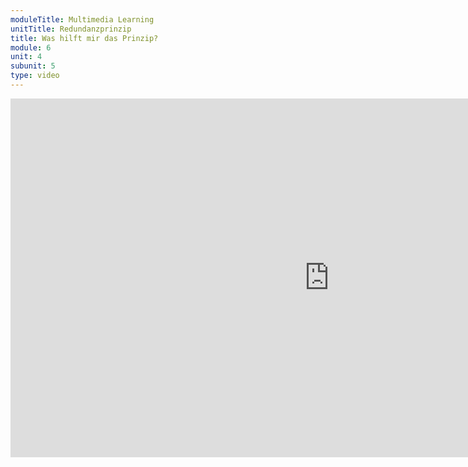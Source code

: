 ```yaml
---
moduleTitle: Multimedia Learning
unitTitle: Redundanzprinzip
title: Was hilft mir das Prinzip?
module: 6
unit: 4
subunit: 5
type: video
---
```



<iframe width="1020" height="574" src="https://www.youtube.com/embed/yVnO2sjzhTo" frameborder="0" allow="accelerometer; autoplay; encrypted-media; gyroscope; picture-in-picture" allowfullscreen></iframe>
